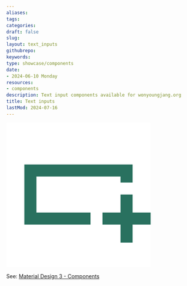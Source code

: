 ```yaml
---
aliases: 
tags:
categories:
draft: false
slug: 
layout: text_inputs
githubrepo: 
keywords: 
type: showcase/components
date:
- 2024-06-10 Monday
resources:
- components
description: Text input components available for wonyoungjang.org
title: Text inputs
lastMod: 2024-07-16
---
```

![variable_add.svg](/assets/variable_add_1721164472888_0.svg)

See: [Material Design 3 - Components](https://m3.material.io/components)
